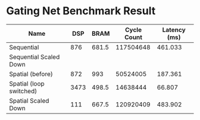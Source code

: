 # Gating Net Benchmark Result

| Name | DSP | BRAM | Cycle Count | Latency (ms) |
|------|-----|------|-------------|--------------|
| Sequential | 876 | 681.5 | 117504648 | 461.033 |
| Sequential Scaled Down |  |  |  |  |
| Spatial (before) | 872 | 993 | 50524005 | 187.361 |
| Spatial (loop switched) | 3473 | 498.5 | 14638444 | 66.807 |
| Spatial Scaled Down | 111 | 667.5 | 120920409 | 483.902 |
